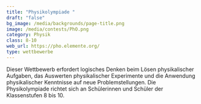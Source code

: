 ```yaml
---
title: "Physikolympiade "
draft: "false"
bg_image: /media/backgrounds/page-title.png
image: /media/contests/PhO.png
category: Physik
class: 8-10
web_url: https://pho.elemente.org/
type: wettbewerbe
---
```

Dieser Wettbewerb erfordert logisches Denken beim Lösen physikalischer Aufgaben, das Auswerten physikalischer Experimente und die Anwendung physikalischer Kenntnisse auf neue Problemstellungen. Die Physikolympiade richtet sich an Schülerinnen und Schüler der Klassenstufen 8 bis 10.
	

